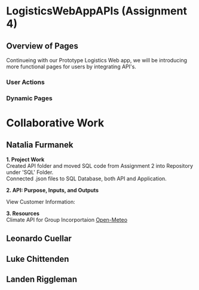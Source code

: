 # LogisticsWebAppAPIs (Assignment 4)
## Overview of Pages
Continueing with our Prototype Logistics Web app, we will be introducing more functional pages for users by integrating API's.
### User Actions

### Dynamic Pages

# Collaborative Work
## Natalia Furmanek 
<strong> 1. Project Work</strong>
<br> Created API folder and moved SQL code from Assignment 2 into Repository under 'SQL' Folder.
</br> Connected .json files to SQL Database, both API and Application. <br>

<strong> 2. API: Purpose, Inputs, and Outputs</strong>
<p> View Customer Information: 

<strong> 3. Resources </strong>
<br> Climate API for Group Incorportaion [Open-Meteo](https://github.com/open-meteo/open-meteo)


## Leonardo Cuellar

## Luke Chittenden


## Landen Riggleman
